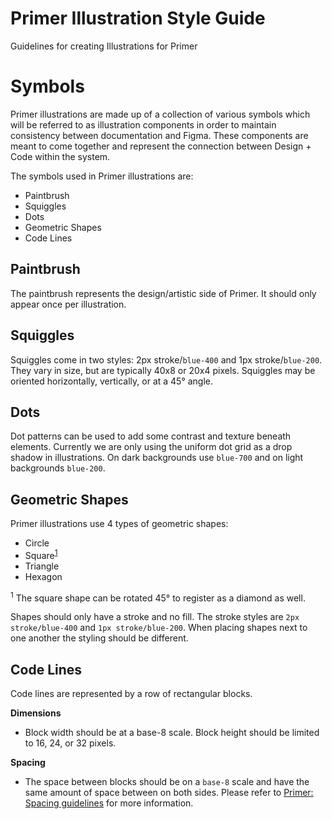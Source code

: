 # Primer Illustration Style Guide

Guidelines for creating Illustrations for Primer

# Symbols

Primer illustrations are made up of a collection of various symbols which will be referred to as illustration components in order to maintain consistency between documentation and Figma. These components are meant to come together and represent the connection between Design + Code within the system. 

The symbols used in Primer illustrations are:

- Paintbrush
- Squiggles
- Dots
- Geometric Shapes
- Code Lines

## Paintbrush

The paintbrush represents the design/artistic side of Primer. It should only appear once per illustration.

## Squiggles

Squiggles come in two styles: 2px stroke/`blue-400` and 1px stroke/`blue-200`. They vary in size, but are typically 40x8 or 20x4 pixels. Squiggles may be oriented horizontally, vertically, or at a 45° angle.

## Dots

Dot patterns can be used to add some contrast and texture beneath elements. Currently we are only using the uniform dot grid as a drop shadow in illustrations. On dark backgrounds use `blue-700` and on light backgrounds `blue-200`.

## Geometric Shapes

Primer illustrations use 4 types of geometric shapes:

- Circle
- Square<sup><a href="#footnote-1">1</a></sup>
- Triangle
- Hexagon

<sup><a name="footnote-1">1</a></sup> The square shape can be rotated 45° to register as a diamond as well.

Shapes should only have a stroke and no fill. The stroke styles are `2px stroke/blue-400` and `1px stroke/blue-200`. When placing shapes next to one another the styling should be different.

## Code Lines

Code lines are represented by a row of rectangular blocks.

**Dimensions**

- Block width should be at a base-8 scale.  Block height should be limited to 16, 24, or 32 pixels.

**Spacing**

- The space between blocks should be on a `base-8` scale and have the same amount of space between on both sides. Please refer to [Primer: Spacing guidelines](https://styleguide.github.com/primer/support/spacing/) for more information.
